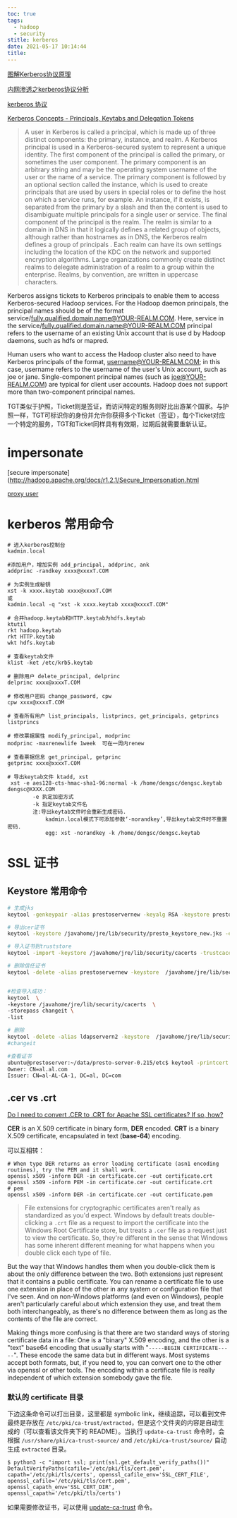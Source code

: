 ```yaml
---
toc: true
tags:
  - hadoop
  - security
stitle: kerberos
date: 2021-05-17 10:14:44
title:
---
```



[图解Kerberos协议原理](http://www.nosqlnotes.com/technotes/kerberos-protocol/)

[内网渗透之kerberos协议分析](https://xz.aliyun.com/t/8187)

[kerberos 协议](https://zhuanlan.zhihu.com/p/96032550)

[Kerberos Concepts - Principals, Keytabs and Delegation Tokens](https://docs.cloudera.com/documentation/enterprise/5-6-x/topics/cm_sg_principal_keytab.html)

> A user in Kerberos is called a principal, which is made up of three distinct components: the primary, instance, and realm. A Kerberos principal is used in a Kerberos-secured system to represent a unique identity. The first component of the principal is called the primary, or sometimes the user component. The primary component is an arbitrary string and may be the operating system username of the user or the name of a service. The primary component is followed by an optional section called the instance, which is used to create principals that are used by users in special roles or to define the host on which a service runs, for example. An instance, if it exists, is separated from the primary by a slash and then the content is used to disambiguate multiple principals for a single user or service. The final component of the principal is the realm. The realm is similar to a domain in DNS in that it logically defines a related group of objects, although rather than hostnames as in DNS, the Kerberos realm defines a group of principals . Each realm can have its own settings including the location of the KDC on the network and supported encryption algorithms. Large organizations commonly create distinct realms to delegate administration of a realm to a group within the enterprise. Realms, by convention, are written in uppercase characters.

Kerberos assigns tickets to Kerberos principals to enable them to access Kerberos-secured Hadoop services. For the Hadoop daemon principals, the principal names should be of the format service/fully.qualified.domain.name@YOUR-REALM.COM. Here, service in the service/fully.qualified.domain.name@YOUR-REALM.COM principal refers to the username of an existing Unix account that is use    d by Hadoop daemons, such as hdfs or mapred.

> 

Human users who want to access the Hadoop cluster also need to have Kerberos principals of the format, username@YOUR-REALM.COM; in this case, username refers to the username of the user's Unix account, such as joe or jane. Single-component principal names (such as joe@YOUR-REALM.COM) are typical for client user accounts. Hadoop does not support more than two-component principal names.

TGT类似于护照，Ticket则是签证，而访问特定的服务则好比出游某个国家。与护照一样，TGT可标识你的身份并允许你获得多个Ticket（签证），每个Ticket对应一个特定的服务，TGT和Ticket同样具有有效期，过期后就需要重新认证。

# impersonate

[secure impersonate](http://hadoop.apache.org/docs/r1.2.1/Secure_Impersonation.html

[proxy user](https://hadoop.apache.org/docs/current/hadoop-project-dist/hadoop-common/Superusers.html#Configurations)

# kerberos 常用命令

```shell
# 进入kerberos控制台
kadmin.local

#添加用户，增加实例 add_principal, addprinc, ank
addprinc -randkey xxxx@xxxxT.COM

# 为实例生成秘钥
xst -k xxxx.keytab xxxx@xxxxT.COM
或
kadmin.local -q "xst -k xxxx.keytab xxxx@xxxxT.COM"

# 合并hadoop.keytab和HTTP.keytab为hdfs.keytab
ktutil
rkt hadoop.keytab
rkt HTTP.keytab
wkt hdfs.keytab

# 查看keytab文件
klist -ket /etc/krb5.keytab

# 删除用户 delete_principal, delprinc
delprinc xxxx@xxxxT.COM

# 修改用户密码 change_password, cpw
cpw xxxx@xxxxT.COM

# 查看所有用户 list_principals, listprincs, get_principals, getprincs
listprincs

# 修改票据属性 modify_principal, modprinc
modprinc -maxrenewlife 1week  可在一周内renew

# 查看票据信息 get_principal, getprinc
getprinc xxxx@xxxxT.COM

# 导出keytab文件 ktadd, xst
 xst -e aes128-cts-hmac-sha1-96:normal -k /home/dengsc/dengsc.keytab dengsc@XXXX.COM
        -e 执定加密方式
        -k 指定keytab文件名
        注:导出keytab文件时会重新生成密码.
            kadmin.local模式下可添加参数‘-norandkey’,导出keytab文件时不重置密码.
            egg: xst -norandkey -k /home/dengsc/dengsc.keytab
```

# SSL 证书

## Keystore 常用命令

```sh
# 生成jks
keytool -genkeypair -alias prestoservernew -keyalg RSA -keystore presto_keystore_new.jks

# 导出cer证书
keytool -keystore /javahome/jre/lib/security/presto_keystore_new.jks -export -alias prestoservernew -file /tmp/prestoservernew.cer

# 导入证书到truststore
keytool -import -keystore /javahome/jre/lib/security/cacerts -trustcacerts -alias prestoservernew -file /tmp/prestoservernew.cer

# 删除信任证书
keytool -delete -alias prestoservernew -keystore  /javahome/jre/lib/security/cacerts


#检查导入成功：
keytool  \
-keystore /javahome/jre/lib/security/cacerts  \
-storepass changeit \
-list

# 删除
keytool -delete -alias ldapservern2 -keystore  /javahome/jre/lib/security/cacerts
#changeit

#查看证书
ubuntu@prestoserver:~/data/presto-server-0.215/etc$ keytool -printcert -v -file   /javahome/jre/lib/security/dc.cer
Owner: CN=al.al.com
Issuer: CN=al-AL-CA-1, DC=al, DC=com
```

## .cer vs .crt

[Do I need to convert .CER to .CRT for Apache SSL certificates? If so, how?](https://stackoverflow.com/questions/642284/do-i-need-to-convert-cer-to-crt-for-apache-ssl-certificates-if-so-how)

**CER** is an X.509 certificate in binary form, **DER** encoded.
**CRT** is a binary X.509 certificate, encapsulated in text (**base-64**) encoding.

可以互相转：

```shell
# When type DER returns an error loading certificate (asn1 encoding routines), try the PEM and it shall work.
openssl x509 -inform DER -in certificate.cer -out certificate.crt
openssl x509 -inform PEM -in certificate.cer -out certificate.crt
# pem
openssl x509 -inform DER -in certificate.cer -out certificate.pem
```

> File extensions for cryptographic certificates aren't really as standardized as you'd expect. Windows by default treats double-clicking a `.crt` file as a request to import the certificate into the Windows Root Certificate store, but treats a `.cer` file as a request just to view the certificate. So, they're different in the sense that Windows has some inherent different meaning for what happens when you double click each type of file.

But the way that Windows handles them when you double-click them is about the only difference between the two. Both extensions just represent that it contains a public certificate. You can rename a certificate file to use one extension in place of the other in any system or configuration file that I've seen. And on non-Windows platforms (and even on Windows), people aren't particularly careful about which extension they use, and treat them both interchangeably, as there's no difference between them as long as the contents of the file are correct.

> 

Making things more confusing is that there are two standard ways of storing certificate data in a file: One is a "binary" X.509 encoding, and the other is a "text" base64 encoding that usually starts with "`-----BEGIN CERTIFICATE-----`". These encode the same data but in different ways. Most systems accept both formats, but, if you need to, you can convert one to the other via openssl or other tools. The encoding within a certificate file is really independent of which extension somebody gave the file.

### 默认的 certificate 目录

下边这条命令可以打出目录，这里都是 symbolic link，继续追踪，可以看到文件最终是存放在  `/etc/pki/ca-trust/extracted`，但是这个文件夹的内容是自动生成的（可以查看该文件夹下的 README）。当执行 `update-ca-trust` 命令时，会根据 `/usr/share/pki/ca-trust-source/` and `/etc/pki/ca-trust/source/` 自动生成 `extracted` 目录。

```shell
$ python3 -c "import ssl; print(ssl.get_default_verify_paths())"
DefaultVerifyPaths(cafile='/etc/pki/tls/cert.pem', capath='/etc/pki/tls/certs', openssl_cafile_env='SSL_CERT_FILE', openssl_cafile='/etc/pki/tls/cert.pem', openssl_capath_env='SSL_CERT_DIR', openssl_capath='/etc/pki/tls/certs')
```

如果需要修改证书，可以使用 [update-ca-trust](https://www.linux.org/docs/man8/update-ca-trust.html) 命令。
